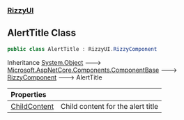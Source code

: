 ### [RizzyUI](RizzyUI 'RizzyUI')

## AlertTitle Class

```csharp
public class AlertTitle : RizzyUI.RizzyComponent
```

Inheritance [System.Object](https://docs.microsoft.com/en-us/dotnet/api/System.Object 'System.Object') &#129106; [Microsoft.AspNetCore.Components.ComponentBase](https://docs.microsoft.com/en-us/dotnet/api/Microsoft.AspNetCore.Components.ComponentBase 'Microsoft.AspNetCore.Components.ComponentBase') &#129106; [RizzyComponent](RizzyUI.RizzyComponent 'RizzyUI.RizzyComponent') &#129106; AlertTitle

| Properties | |
| :--- | :--- |
| [ChildContent](RizzyUI.AlertTitle.ChildContent 'RizzyUI.AlertTitle.ChildContent') | Child content for the alert title |
